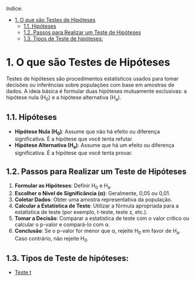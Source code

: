 Indice:
- [1. O que são Testes de Hipóteses](#1-o-que-são-testes-de-hipóteses)
  - [1.1. Hipóteses](#11-hipóteses)
  - [1.2. Passos para Realizar um Teste de Hipóteses](#12-passos-para-realizar-um-teste-de-hipóteses)
  - [1.3. Tipos de Teste de hipóteses:](#13-tipos-de-teste-de-hipóteses)

# 1. O que são Testes de Hipóteses

Testes de hipóteses são procedimentos estatísticos usados para tomar decisões ou inferências sobre populações com base em amostras de dados. A ideia básica é formular duas hipóteses mutuamente exclusivas: a hipótese nula (H<sub>0</sub>) e a hipótese alternativa (H<sub>a</sub>).

## 1.1. Hipóteses

- **Hipótese Nula (H<sub>0</sub>)**: Assume que não há efeito ou diferença significativa. É a hipótese que você tenta refutar.
- **Hipótese Alternativa (H<sub>a</sub>)**: Assume que há um efeito ou diferença significativa. É a hipótese que você tenta provar.

## 1.2. Passos para Realizar um Teste de Hipóteses

1. **Formular as Hipóteses**: Definir H<sub>0</sub> e H<sub>a</sub>.
2. **Escolher o Nível de Significância (α)**: Geralmente, 0,05 ou 0,01.
3. **Coletar Dados**: Obter uma amostra representativa da população.
4. **Calcular a Estatística de Teste**: Utilizar a fórmula apropriada para a estatística de teste (por exemplo, t-teste, teste z, etc.).
5. **Tomar a Decisão**: Comparar a estatística de teste com o valor crítico ou calcular o p-valor e compará-lo com α.
6. **Conclusão**: Se o p-valor for menor que α, rejeite H<sub>0</sub> em favor de H<sub>a</sub>. Caso contrário, não rejeite H<sub>0</sub>.

## 1.3. Tipos de Teste de hipóteses:

- [Teste t](./Estatística-t.md)